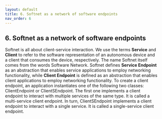 ```yaml
---
layout: default
title: 6. Softnet as a network of software endpoints
nav_order: 6
---
```


## 6. Softnet as a network of software endpoints

Softnet is all about client-service interaction. We use the terms **Service** and **Client** to refer to the software representation of an autonomous device and a client that consumes the device, respectively. The name Softnet itself comes from the words Software Network. Softnet defines **Service Endpoint** as an abstraction that enables service applications to employ networking functionality, while **Client Endpoint** is defined as an abstraction that enables client applications to employ networking functionality. To create a client endpoint, an application instantiates one of the following two classes: <span class="datatype">ClientEndpoint</span> or <span class="datatype">ClientSEndpoint</span>. The first one implements a client endpoint to interact with multiple services of the same type. It is called a multi-service client endpoint. In turn, <span class="datatype">ClientSEndpoint</span> implements a client endpoint to interact with a single service. It is called a single-service client endpoint.

